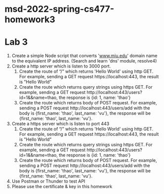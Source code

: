 # msd-2022-spring-cs477-homework3
# Lab 3
1. Create a simple Node script that converts 'www.miu.edu' domain name to the equivalent IP address. (Search and learn 'dns' module, resolve4)
2. Create a http server which is listen to 3000 port. 
   1. Create the route of “/” which returns 'Hello World' using http GET. For example, sending a GET request https://localhost:443, the result is "Hello World"
   2. Create the route which returns query strings using https GET. For example, sending a GET request http://localhost:443/users?id=1&&name=thao, the response is {id: 1, name: 'thao'}
   3. Create the route which returns body of POST request. For example, sending a POST request http://localhost:443/users/add with the body is {first_name: 'thao', last_name: 'vu'}, the response will be {first_name: 'thao', last_name: 'vu'}.
3. Create a https server which is listen to port 443
   1. Create the route of “/” which returns 'Hello World' using http GET. For example, sending a GET request https://localhost:443, the result is "Hello World"
   2. Create the route which returns query strings using https GET. For example, sending a GET request http://localhost:443/users?id=1&&name=thao, the response is {id: 1, name: 'thao'}
   3. Create the route which returns body of POST request. For example, sending a POST request http://localhost:443/users/add with the body is {first_name: 'thao', last_name: 'vu'}, the response will be {first_name: 'thao', last_name: 'vu'}.
4. Use Postman or Thunder to test API
5. Please use the certificate & key in this homework
